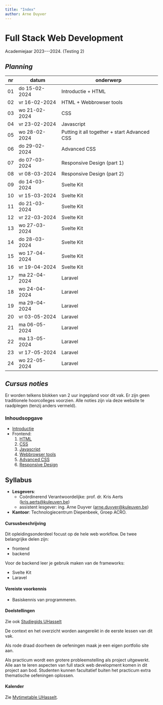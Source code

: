```yaml
---
title: "Index"
author: Arne Duyver
---
```


# Full Stack Web Development

Academiejaar 2023---2024. (Testing 2)

## _Planning_

| nr  | datum         | onderwerp                 |
|-----|---------------|---------------------------|
| 01  | do 15-02-2024 | Introductie + HTML
| 02  | vr 16-02-2024 | HTML + Webbrowser tools
| 03  | wo 21-02-2024 | CSS
| 04  | vr 23-02-2024 | Javascript
| 05  | wo 28-02-2024 | Putting it all together + start Advanced CSS
| 06  | do 29-02-2024 | Advanced CSS
| 07  | do 07-03-2024 | Responsive Design (part 1)
| 08  | vr 08-03-2024 | Responsive Design (part 2)
| 09  | do 14-03-2024 | Svelte Kit
| 10  | vr 15-03-2024 | Svelte Kit
| 11  | do 21-03-2024 | Svelte Kit
| 12  | vr 22-03-2024 | Svelte Kit
| 13  | wo 27-03-2024 | Svelte Kit
| 14  | do 28-03-2024 | Svelte Kit
| 15  | wo 17-04-2024 | Svelte Kit
| 16  | vr 19-04-2024 | Svelte Kit
| 17  | ma 22-04-2024 | Laravel
| 18  | wo 24-04-2024 | Laravel
| 19  | ma 29-04-2024 | Laravel
| 20  | vr 03-05-2024 | Laravel
| 21  | ma 06-05-2024 | Laravel
| 22  | ma 13-05-2024 | Laravel
| 23  | vr 17-05-2024 | Laravel
| 24  | wo 22-05-2024 | Laravel

## _Cursus noties_

Er worden telkens blokken van 2 uur ingepland voor dit vak. Er zijn geen traditionele hoorcolleges voorzien. Alle noties zijn via deze website te raadplegen (tenzij anders vermeld).

### Inhoudsopgave

- [Introductie](/introductie)
- Frontend:
    1. [HTML](/frontend/html_basics/) 
    2. [CSS](/frontend/css_basics/)
    3. [Javascript](/frontend/javascript_basics/)
    4. [Webbrowser tools](/frontend/webbrowser_tools/)
    5. [Advanced CSS](/frontend/css_advanced/)
    6. [Responsive Design](/frontend/responsive_design)
    

## Syllabus

- **Lesgevers**:
    + Coördinerend Verantwoordelijke: prof. dr. Kris Aerts ([kris.aerts@kuleuven.be](mailto:kris.aerts@kuleuven.be))
    + assistent lesgever: ing. Arne Duyver ([arne.duyver@kuleuven.be](mailto:arne.duyver@kuleuven.be))
- **Kantoor**: Technologiecentrum Diepenbeek, Groep ACRO. 


#### Cursusbeschrijving

Dit opleidingsonderdeel focust op de hele web workflow. De twee belangrijke delen zijn:

- frontend
- backend

Voor de backend leer je gebruik maken van de frameworks:

- Svelte Kit
- Laravel

#### Vereiste voorkennis

- Basiskennis van programmeren.

#### Doelstellingen

Zie ook [Studiegids UHasselt](https://studiegidswww.uhasselt.be/opleidingsonderdeel.aspx?a=2023&i=4891)
    
De context en het overzicht worden aangereikt in de eerste lessen van dit vak.

Als rode draad doorheen de oefeningen maak je een eigen portfolio site aan.

Als practicum wordt een grotere probleemstelling als project uitgewerkt. Alle aan te leren aspecten van full stack web development komen in dit project aan bod. Studenten kunnen facultatief buiten het practicum extra thematische oefeningen oplossen.


#### Kalender

Zie [Mytimetable UHasselt](https://mytimetable.uhasselt.be/).
